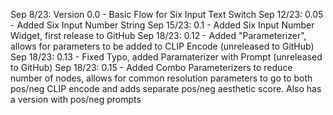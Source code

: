 Sep 8/23: Version 0.0 - Basic Flow for Six Input Text Switch
Sep 12/23: 0.05 - Added Six Input Number String
Sep 15/23: 0.1 - Added Six Input Number Widget, first release to GitHub
Sep 18/23: 0.12 - Added "Parameterizer", allows for parameters to be added to CLIP Encode (unreleased to GitHub)
Sep 18/23: 0.13 - Fixed Typo, added Paramaterizer with Prompt (unreleased to GitHub)
Sep 18/23: 0.15 - Added Combo Parameterizers to reduce number of nodes, allows for common resolution parameters to go to both pos/neg CLIP encode and adds separate pos/neg aesthetic score.  Also has a version with pos/neg prompts